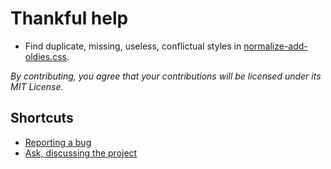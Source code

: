 
# Thankful help

- Find duplicate, missing, useless, conflictual styles in [normalize-add-oldies.css](normalize-add-oldies.css).

*By contributing, you agree that your contributions will be licensed under its MIT License.*

## Shortcuts

- [Reporting a bug](https://github.com/juytter/normalize-oldies.css/issues/new?labels=bug)
- [Ask, discussing the project](https://github.com/juytter/normalize-oldies.css/issues/new?labels=question)
